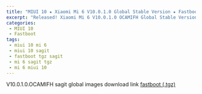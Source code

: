```yaml
---
title: "MIUI 10 ★ Xiaomi Mi 6 V10.0.1.0 Global Stable Version ★ Fastboot ROM Download"
excerpt: "Released! Xiaomi Mi 6 V10.0.1.0 OCAMIFH Global Stable Version Fastboot File Download"
categories:
 - MIUI 10
 - Fastboot
tags:
 - miui 10 mi 6
 - miui 10 sagit
 - fastboot tgz sagit
 - mi 6 sagit tgz
 - mi 6 miui 10
---
```


V10.0.1.0.OCAMIFH sagit global images download link [fastboot (.tgz)](http://bigota.d.miui.com/V10.0.1.0.OCAMIFH/sagit_global_images_V10.0.1.0.OCAMIFH_20180905.0000.00_8.0_global_7ce4be65b4.tgz)
